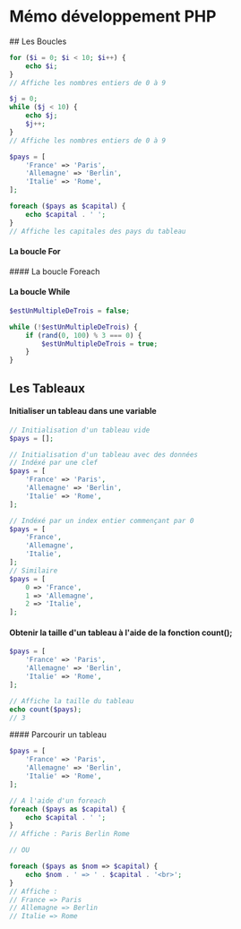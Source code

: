 # Mémo développement PHP

## Les Boucles 

```php
for ($i = 0; $i < 10; $i++) {
    echo $i;
}
// Affiche les nombres entiers de 0 à 9

$j = 0;
while ($j < 10) {
    echo $j;
    $j++;
}
// Affiche les nombres entiers de 0 à 9

$pays = [
    'France' => 'Paris',
    'Allemagne' => 'Berlin',
    'Italie' => 'Rome',
];

foreach ($pays as $capital) {
    echo $capital . ' ';
}
// Affiche les capitales des pays du tableau
```

#### La boucle For

#### La boucle Foreach

#### La boucle While

```php
$estUnMultipleDeTrois = false;

while (!$estUnMultipleDeTrois) {
    if (rand(0, 100) % 3 === 0) {
        $estUnMultipleDeTrois = true;
    }
}

```



## Les Tableaux

#### Initialiser un tableau dans une variable 

```php
// Initialisation d'un tableau vide
$pays = [];

// Initialisation d'un tableau avec des données
// Indéxé par une clef
$pays = [
    'France' => 'Paris',
    'Allemagne' => 'Berlin',
    'Italie' => 'Rome',
];

// Indéxé par un index entier commençant par 0
$pays = [
    'France',
    'Allemagne',
    'Italie',
];
// Similaire
$pays = [
    0 => 'France',
    1 => 'Allemagne',
    2 => 'Italie',
];
```

#### Obtenir la taille d'un tableau à l'aide de la fonction count();

```php
$pays = [
    'France' => 'Paris',
    'Allemagne' => 'Berlin',
    'Italie' => 'Rome',
];

// Affiche la taille du tableau
echo count($pays);
// 3
```

#### Parcourir un tableau 

```php
$pays = [
    'France' => 'Paris',
    'Allemagne' => 'Berlin',
    'Italie' => 'Rome',
];

// A l'aide d'un foreach
foreach ($pays as $capital) {
    echo $capital . ' ';
}
// Affiche : Paris Berlin Rome

// OU

foreach ($pays as $nom => $capital) {
    echo $nom . ' => ' . $capital . '<br>';
}
// Affiche :
// France => Paris
// Allemagne => Berlin
// Italie => Rome


```

